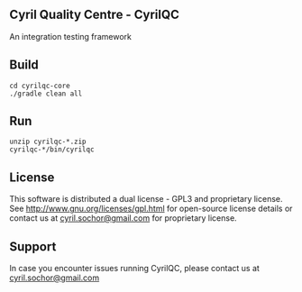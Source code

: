 Cyril Quality Centre - CyrilQC
--------------------
An integration testing framework

Build
-----
    cd cyrilqc-core
    ./gradle clean all

Run
---
    unzip cyrilqc-*.zip
    cyrilqc-*/bin/cyrilqc

License
-------
This software is distributed a dual license - GPL3 and proprietary license.
See http://www.gnu.org/licenses/gpl.html for open-source license details or contact
us at cyril.sochor@gmail.com for proprietary license.

Support
-------
In case you encounter issues running CyrilQC, please contact us at cyril.sochor@gmail.com

